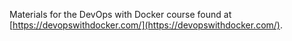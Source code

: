 Materials for the DevOps with Docker course found at [https://devopswithdocker.com/](https://devopswithdocker.com/).
